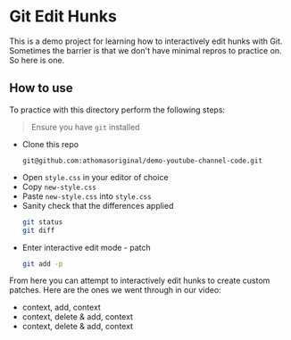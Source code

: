 # Git Edit Hunks

This is a demo project for learning how to interactively edit hunks with Git.  Sometimes the barrier is that we don't have minimal repros to practice on.  So here is one.

## How to use

To practice with this directory perform the following steps:

> Ensure you have `git` installed

- Clone this repo
  ```
  git@github.com:athomasoriginal/demo-youtube-channel-code.git
  ```
- Open `style.css` in your editor of choice
- Copy `new-style.css`
- Paste `new-style.css` into `style.css`
- Sanity check that the differences applied
  ```bash
  git status
  git diff
  ```
- Enter interactive edit mode - patch
  ```bash
  git add -p
  ```

From here you can attempt to interactively edit hunks to create custom patches.  Here are the ones we went through in our video:

- context, add, context
- context, delete & add, context
- context, delete & add, context
